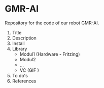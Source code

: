# GMR-AI
Repository for the code of our robot GMR-AI.
1. Title
2. Description
3. Install
4. Library
   - Modul1 (Hardware - Fritzing)
   - Modul2
   - ...
   - VC (GIF )
5. To do's
6. References
